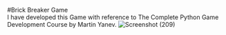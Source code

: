 #Brick Breaker Game <br>
I have developed this Game with reference to The Complete Python Game Development Course by Martin Yanev.
![Screenshot (209)](https://user-images.githubusercontent.com/71587540/117607613-6e98ee80-b16d-11eb-8335-e14c7df33afb.png)
